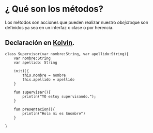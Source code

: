 # ¿ Qué son los métodos?

Los métodos son acciones que pueden realizar nuestro *obejcto*que son definidos ya sea en un interfaz o clase o por herencia.

## Declaración en [Kolvin](Kolvin.md).

````
class Supervisor(var nombre:String, var apellido:String){
	var nombre:String
	var apellido: String

	init(){
		this.nombre = nombre
		this.apellido = apellido		
	}

	fun supervisar(){
		println("YO estoy supervisando.");
	}

	fun presentacion(){
		println("Hola mi es $nombre")
	}

}
````
